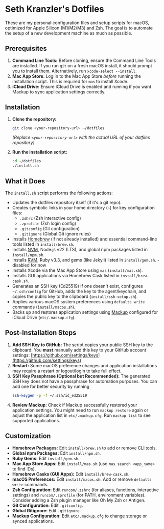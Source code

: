 # Seth Kranzler's Dotfiles

These are my personal configuration files and setup scripts for macOS, optimized for Apple Silicon (M1/M2/M3) and Zsh. The goal is to automate the setup of a new development machine as much as possible.

## Prerequisites

1.  **Command Line Tools:** Before cloning, ensure the Command Line Tools are installed. If you run `git` on a fresh macOS install, it should prompt you to install them. Alternatively, run `xcode-select --install`.
2.  **Mac App Store:** Log in to the Mac App Store *before* running the installation script. This is required for `mas` to install Xcode.
3.  **iCloud Drive:** Ensure iCloud Drive is enabled and running if you want Mackup to sync application settings correctly.

## Installation

1.  **Clone the repository:**
    ```bash
    git clone <your-repository-url> ~/dotfiles
    ```
    *(Replace `<your-repository-url>` with the actual URL of your dotfiles repository)*

2.  **Run the installation script:**
    ```bash
    cd ~/dotfiles
    ./install.sh
    ```

## What it Does

The `install.sh` script performs the following actions:

*   Updates the dotfiles repository itself (if it's a git repo).
*   Creates symbolic links in your home directory (`~`) for key configuration files:
    *   `.zshrc` (Zsh interactive config)
    *   `.zprofile` (Zsh login config)
    *   `.gitconfig` (Git configuration)
    *   `.gitignore` (Global Git ignore rules)
*   Installs [Homebrew](https://brew.sh/) (if not already installed) and essential command-line tools listed in `install/brew.sh`.
*   Installs [NVM](https://github.com/nvm-sh/nvm), Node.js v22 (LTS), and global npm packages listed in `install/npm.sh`.
*   Installs [RVM](https://rvm.io/), Ruby v3.3, and gems (like Jekyll) listed in `install/gem.sh`. - disabled for now
*   Installs Xcode via the Mac App Store using `mas` (`install/mas.sh`).
*   Installs GUI applications via Homebrew Cask listed in `install/brew-cask.sh`.
*   Generates an SSH key (Ed25519) if one doesn't exist, configures `~/.ssh/config` for GitHub, adds the key to the agent/keychain, and copies the public key to the clipboard (`install/ssh-setup.sh`).
*   Applies various macOS system preferences using `defaults write` commands (`install/macos.sh`).
*   Backs up and restores application settings using [Mackup](https://github.com/lra/mackup) configured for iCloud Drive (`etc/.mackup.cfg`).

## Post-Installation Steps

1.  **Add SSH Key to GitHub:** The script copies your public SSH key to the clipboard. You **must** manually add this key to your GitHub account settings: [https://github.com/settings/keys](https://github.com/settings/keys)
2.  **Restart:** Some macOS preference changes and application installations may require a restart or logout/login to take full effect.
3.  **SSH Key Passphrase (Optional but Recommended):** The generated SSH key does not have a passphrase for automation purposes. You can add one for better security by running:
    ```bash
    ssh-keygen -p -f ~/.ssh/id_ed25519
    ```
4.  **Review Mackup:** Check if Mackup successfully restored your application settings. You might need to run `mackup restore` again or adjust the application list in `etc/.mackup.cfg`. Run `mackup list` to see supported applications.

## Customization

*   **Homebrew Packages:** Edit `install/brew.sh` to add or remove CLI tools.
*   **Global npm Packages:** Edit `install/npm.sh`.
*   **Ruby Gems:** Edit `install/gem.sh`.
*   **Mac App Store Apps:** Edit `install/mas.sh` (use `mas search <app_name>` to find IDs).
*   **Homebrew Casks (GUI Apps):** Edit `install/brew-cask.sh`.
*   **macOS Preferences:** Edit `install/macos.sh`. Add or remove `defaults write` commands.
*   **Zsh Configuration:** Edit `runcom/.zshrc` (for aliases, functions, interactive settings) and `runcom/.zprofile` (for PATH, environment variables). Consider adding a Zsh plugin manager like Oh My Zsh or Antigen.
*   **Git Configuration:** Edit `.gitconfig`.
*   **Global Gitignore:** Edit `.gitignore`.
*   **Mackup Configuration:** Edit `etc/.mackup.cfg` to change storage or synced applications.
